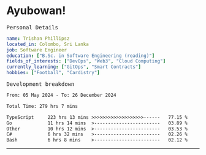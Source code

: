 # Ayubowan!

<samp>Personal Details</samp>

```yaml
name: Trishan Phillipsz
located_in: Colombo, Sri Lanka
job: Software Engineer
education: ["B.Sc. in Software Engineering (reading)"]
fields_of_interests: ["DevOps", "Web3", "Cloud Computing"]
currently_learning: ["GitOps", "Smart Contracts"]
hobbies: ["Football", "Cardistry"]
```

<samp>Development breakdown</samp>

<!--START_SECTION:waka-->

```txt
From: 05 May 2024 - To: 26 December 2024

Total Time: 279 hrs 7 mins

TypeScript     223 hrs 13 mins >>>>>>>>>>>>>>>>>>>------   77.15 %
Go             11 hrs 14 mins  >------------------------   03.89 %
Other          10 hrs 12 mins  >------------------------   03.53 %
C#             6 hrs 32 mins   >------------------------   02.26 %
Bash           6 hrs 8 mins    >------------------------   02.12 %
```

<!--END_SECTION:waka-->

---
